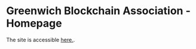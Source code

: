# Greenwich Blockchain Association - Homepage

The site is accessible [here.](https://greblockchain.co.uk).

